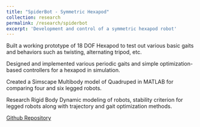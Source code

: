 ```yaml
---
title: "SpiderBot - Symmetric Hexapod"
collection: research
permalink: /research/spiderbot
excerpt: 'Development and control of a symmetric hexapod robot'
---
```


Built a working prototype of 18 DOF Hexapod to test out various basic gaits and behaviors such as twisting, alternating tripod, etc.

Designed and implemented various periodic gaits and simple optimization-based controllers for a hexapod in simulation.

Created a Simscape Multibody model of Quadruped in MATLAB for comparing four and six legged robots.

Research Rigid Body Dynamic modeling of robots, stability criterion for legged robots along with trajectory and gait optimization methods.

[Github Repository](https://github.com/ERC-BPGC/SpiderBot)
